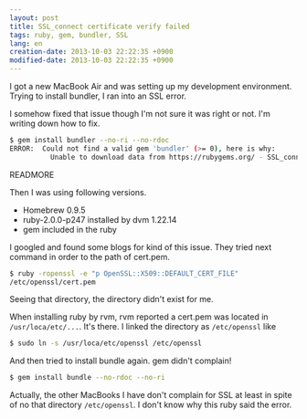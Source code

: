 ```yaml
---
layout: post
title: SSL_connect certificate verify failed
tags: ruby, gem, bundler, SSL
lang: en
creation-date: 2013-10-03 22:22:35 +0900
modified-date: 2013-10-03 22:22:35 +0900
---
```

I got a new MacBook Air and was setting up my development environment. Trying to install bundler, I ran into an SSL error.

I somehow fixed that issue though I'm not sure it was right or not. I'm writing down how to fix.


```bash
$ gem install bundler --no-ri --no-rdoc
ERROR:  Could not find a valid gem 'bundler' (>= 0), here is why:
          Unable to download data from https://rubygems.org/ - SSL_connect returned=1 errno=0 state=SSLv3 read server certificate B: certificate verify failed (https://s3.amazonaws.com/production.s3.rubygems.org/latest_specs.4.8.gz)
```

READMORE

Then I was using following versions.

- Homebrew 0.9.5
- ruby-2.0.0-p247 installed by dvm 1.22.14
- gem included in the ruby

I googled and found some blogs for kind of this issue. They tried next command in order to the path of cert.pem.
 
```bash
$ ruby -ropenssl -e "p OpenSSL::X509::DEFAULT_CERT_FILE"
/etc/openssl/cert.pem
```

Seeing that directory, the directory didn't exist for me.

When installing ruby by rvm, rvm reported a cert.pem was located in `/usr/loca/etc/...`.
It's there. I linked the directory as `/etc/openssl` like

```bash
$ sudo ln -s /usr/loca/etc/openssl /etc/openssl
```

And then tried to install bundle again. gem didn't complain!

```bash
$ gem install bundle --no-rdoc --no-ri
```

Actually, the other MacBooks I have don't complain for SSL at least in spite of no that directory `/etc/openssl`.
I don't know why this ruby said the error.
